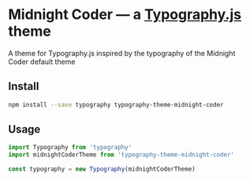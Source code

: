 # Midnight Coder — a <a href='https://github.com/kyleamathews/typography.js'>Typography.js</a> theme

A theme for Typography.js inspired by the typography of the Midnight Coder default theme

## Install
```bash
npm install --save typography typography-theme-midnight-coder
```
## Usage
```javascript
import Typography from 'typography'
import midnightCoderTheme from 'typography-theme-midnight-coder'

const typography = new Typography(midnightCoderTheme)
```